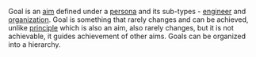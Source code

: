Goal is an [aim](Aim.html) defined under a [persona](Persona.html) and its sub-types - [engineer](Engineer.html) and [organization](Organization.html).
Goal is something that rarely changes and can be achieved, unlike [principle](Principle.html) which is also an aim, also rarely changes, but it is not achievable, it guides achievement of other aims.
Goals can be organized into a hierarchy.
